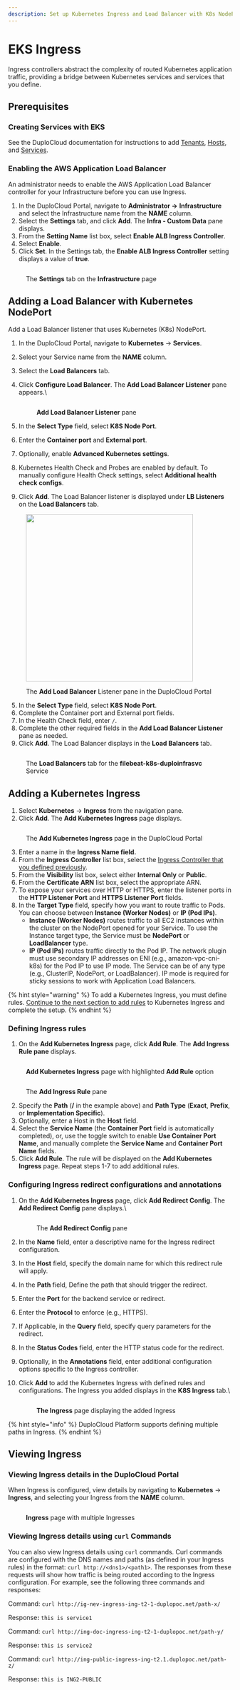 ```yaml
---
description: Set up Kubernetes Ingress and Load Balancer with K8s NodePort
---
```


# EKS Ingress

Ingress controllers abstract the complexity of routed Kubernetes application traffic, providing a bridge between Kubernetes services and services that you define.

## Prerequisites

### Creating Services with EKS

See the DuploCloud documentation for instructions to add [Tenants](../../overview/use-cases/tenant-environment/), [Hosts](../../overview/use-cases/hosts-vms/), and [Services](../../overview/aws-services/).&#x20;

### Enabling the AWS Application Load Balancer&#x20;

An administrator needs to enable the AWS Application Load Balancer controller for your Infrastructure before you can use Ingress.

1. In the DuploCloud Portal, navigate to **Administrator ->** **Infrastructure** and select the Infrastructure name from the **NAME** column.&#x20;
2. Select the **Settings** tab, and click **Add**. The **Infra - Custom Data** pane displays.
3. From the **Setting Name** list box, select **Enable ALB Ingress Controller**.
4. Select **Enable**.
5. Click **Set**. In the Settings tab, the **Enable ALB Ingress Controller** setting displays a value of **true**.&#x20;

<figure><img src="../../.gitbook/assets/k8aws10.png" alt=""><figcaption><p>The <strong>Settings</strong> tab on the <strong>Infrastructure</strong> page</p></figcaption></figure>

## Adding a Load Balancer with Kubernetes NodePort

Add a Load Balancer listener that uses Kubernetes (K8s) NodePort.&#x20;

1. In the DuploCloud Portal, navigate to **Kubernetes** -> **Services**.&#x20;
2. Select your Service name from the **NAME** column.
3. Select the **Load Balancers** tab.
4.  Click **Configure Load Balancer**. The **Add Load Balancer Listener** pane appears.\


    <div align="left"><figure><img src="../../.gitbook/assets/k8aws.png" alt=""><figcaption><p><strong>Add Load Balancer Listener</strong> pane</p></figcaption></figure></div>


5. In the **Select Type** field, select **K8S Node Port**.&#x20;
6. Enter the **Container port** and **External port**.
7. Optionally, enable **Advanced Kubernetes settings**. &#x20;
8. Kubernetes Health Check and Probes are enabled by default. To manually configure Health Check settings, select **Additional health check configs**.
9. Click **Add**. The Load Balancer listener is displayed under **LB Listeners** on the **Load Balancers** tab.

<div align="left"><figure><img src="../../.gitbook/assets/LB image.png" alt="" width="375"><figcaption><p>The <strong>Add Load Balancer</strong> Listener pane in the DuploCloud Portal</p></figcaption></figure></div>

5. In the **Select Type** field, select **K8S Node Port**.&#x20;
6. Complete the Container port and External port fields.
7. In the Health Check field, enter `/`.&#x20;
8. Complete the other required fields in the **Add Load Balancer Listener** pane as needed.&#x20;
9. Click **Add**. The Load Balancer displays in the **Load Balancers** tab.

<figure><img src="../../.gitbook/assets/screenshot-nimbusweb.me-2024.02.16-14_44_43.png" alt=""><figcaption><p>The <strong>Load Balancers</strong> tab for the <strong>filebeat-k8s-duploinfrasvc</strong> Service</p></figcaption></figure>

## Adding a Kubernetes Ingress

1. Select **Kubernetes** -> **Ingress** from the navigation pane.
2. Click **Add**. The **Add Kubernetes Ingress** page displays.

<figure><img src="../../.gitbook/assets/add ingress.png" alt=""><figcaption><p>The <strong>Add Kubernetes Ingress</strong> page in the DuploCloud Portal</p></figcaption></figure>

3. Enter a name in the **Ingress Name field.**
4. From the **Ingress Controller** list box, select the [Ingress Controller that you defined previously](adding-ingress.md#enabling-the-aws-application-load-balancer).
5. From the **Visibility** list box, select either **Internal Only** or **Public**.&#x20;
6. From the **Certificate ARN** list box, select the appropriate ARN.
7. To expose your services over HTTP or HTTPS, enter the listener ports in the **HTTP Listener Port** and **HTTPS Listener Port** fields.&#x20;
8. In the **Target Type** field, specify how you want to route traffic to Pods. You can choose between **Instance (Worker Nodes)** or **IP (Pod IPs)**.&#x20;
   * **Instance (Worker Nodes)** routes traffic to all EC2 instances within the cluster on the NodePort opened for your Service. To use the Instance target type, the Service must be **NodePort** or **LoadBalancer** type.
   * **IP (Pod IPs)** routes traffic directly to the Pod IP. The network plugin must use secondary IP addresses on ENI (e.g., amazon-vpc-cni-k8s) for the Pod IP to use IP mode. The Service can be of any type (e.g., ClusterIP, NodePort, or LoadBalancer). IP mode is required for sticky sessions to work with Application Load Balancers.

{% hint style="warning" %}
To add a Kubernetes Ingress, you must define rules. [Continue to the next section to add rules](adding-ingress.md#add-rules-to-kubernetes-ingress-and-complete-ingress-setup) to Kubernetes Ingress and complete the setup.&#x20;
{% endhint %}

### Defining Ingress rules

1. On the **Add Kubernetes Ingress** page, click **Add Rule**. The **Add Ingress Rule pane** displays.&#x20;

<figure><img src="../../.gitbook/assets/screenshot-nimbusweb.me-2024.02.16-14_50_26.png" alt=""><figcaption><p><strong>Add Kubernetes Ingress</strong> page with highlighted <strong>Add Rule</strong> option</p></figcaption></figure>



<div align="left"><figure><img src="../../.gitbook/assets/ingress rule.png" alt=""><figcaption><p>The <strong>Add Ingress Rule</strong> pane</p></figcaption></figure></div>

2. Specify the **Path** (**/** in the example above) and **Path Type** (**Exact**, **Prefix**, or **Implementation Specific**).
3. Optionally, enter a Host in the **Host** field.
4. Select the **Service Name** (the **Container Port** field is automatically completed), or, use the toggle switch to enable **Use Container Port Name**, and manually complete the **Service Name** and **Container Port Name** fields. &#x20;
5. Click **Add Rule**. The rule will be displayed on the **Add Kubernetes Ingress** page. Repeat steps 1-7 to add additional rules.

### Configuring Ingress redirect configurations and annotations

1.  On the **Add Kubernetes Ingress** page, click **Add Redirect Config**. The **Add Redirect Config** pane displays.\


    <div align="left"><figure><img src="../../.gitbook/assets/redirect config.png" alt=""><figcaption><p>The <strong>Add Redirect Config</strong> pane</p></figcaption></figure></div>
2. In the **Name** field, enter a descriptive name for the Ingress redirect configuration.&#x20;
3. &#x20;In the **Host** field, specify the domain name for which this redirect rule will apply.
4. In the **Path** field, Define the path that should trigger the redirect.
5. Enter the **Port** for the backend service or redirect.
6. Enter the **Protocol** to enforce (e.g., HTTPS).
7. If Applicable, in the **Query** field, specify query parameters for the redirect.
8. In the **Status Codes** field, enter the HTTP status code for the redirect.
9. Optionally, in the **Annotations** field, enter additional configuration options specific to the Ingress controller.
10. Click **Add** to add the Kubernetes Ingress with defined rules and configurations. The Ingress you added displays in the **K8S Ingress** tab.\


    <figure><img src="../../.gitbook/assets/screenshot-nimbusweb.me-2024.02.16-14_57_51.png" alt=""><figcaption><p> <strong>The Ingress</strong> page displaying the added Ingress</p></figcaption></figure>



{% hint style="info" %}
DuploCloud Platform supports defining multiple paths in Ingress.&#x20;
{% endhint %}

## Viewing Ingress

### Viewing Ingress details in the DuploCloud Portal

When Ingress is configured, view details by navigating to **Kubernetes** -> **Ingress**, and selecting your Ingress from the **NAME** column.

<figure><img src="../../.gitbook/assets/screenshot-nimbusweb.me-2024.02.16-15_06_22.png" alt=""><figcaption><p> <strong>Ingress</strong> page with multiple Ingresses</p></figcaption></figure>

### Viewing Ingress details using `curl` Commands

You can also view Ingress details using `curl` commands. Curl commands are configured with the DNS names and paths (as defined in your Ingress rules) in the format: `curl http://<dns1>/<path1>`. The responses from these requests will show how traffic is being routed according to the Ingress configuration. For example, see the following three commands and responses:&#x20;

Command: `curl http://ig-nev-ingress-ing-t2-1-duplopoc.net/path-x/`

Respons&#x65;**:** `this is service1`

Command: `curl http://ing-doc-ingress-ing-t2-1-duplopoc.net/path-y/`

Respons&#x65;**:**  `this is service2`

Command: `curl http://ing-public-ingress-ing-t2.1.duplopoc.net/path-z/`

Respons&#x65;**:** `this is ING2-PUBLIC`
